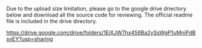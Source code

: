 Due to the upload size limitation, please go to the google drive driectory below and download all the source code for reviewing. The official readme file is included in the drive directory.

https://drive.google.com/drive/folders/1EjXJW7hx456Ba2ySsWgP1uMniPdBsvEY?usp=sharing
